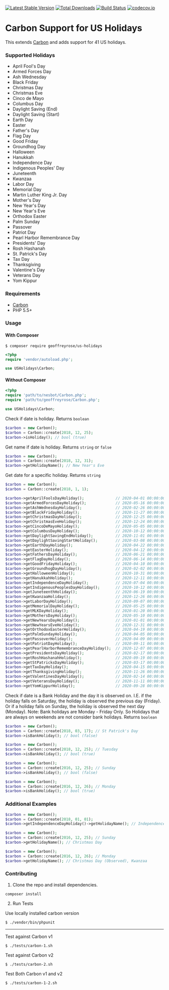 [![Latest Stable Version](https://img.shields.io/packagist/v/geoffreyrose/us-holidays?style=flat-square)](https://packagist.org/packages/geoffreyrose/us-holidays)
[![Total Downloads](https://img.shields.io/packagist/dt/geoffreyrose/us-holidays?style=flat-square)](https://packagist.org/packages/geoffreyrose/us-holidays)
[![Build Status](https://img.shields.io/travis/geoffreyrose/us-holidays/master.svg?style=flat-square)](https://travis-ci.com/geoffreyrose/us-holidays)
[![codecov.io](https://img.shields.io/codecov/c/gh/geoffreyrose/us-holidays?style=flat-square)](https://codecov.io/gh/geoffreyrose/us-holidays)

# Carbon Support for US Holidays
This extends [Carbon](http://carbon.nesbot.com/) and adds support for 41 US holidays.

### Supported Holidays
* April Fool's Day
* Armed Forces Day
* Ash Wednesday
* Black Friday
* Christmas Day
* Christmas Eve
* Cinco de Mayo
* Columbus Day
* Daylight Saving (End)
* Daylight Saving (Start)
* Earth Day
* Easter
* Father's Day
* Flag Day
* Good Friday
* Groundhog Day
* Halloween
* Hanukkah
* Independence Day
* Indigenous Peoples' Day
* Juneteenth
* Kwanzaa
* Labor Day
* Memorial Day
* Martin Luther King Jr. Day
* Mother's Day
* New Year's Day
* New Year's Eve
* Orthodox Easter
* Palm Sunday
* Passover
* Patriot Day
* Pearl Harbor Remembrance Day
* Presidents' Day
* Rosh Hashanah
* St. Patrick's Day
* Tax Day
* Thanksgiving
* Valentine's Day
* Veterans Day
* Yom Kippur


### Requirements
 * [Carbon](http://carbon.nesbot.com/)
 * PHP 5.5+

### Usage

#### With Composer
```
$ composer require geoffreyrose/us-holidays
```

```php
<?php
require 'vendor/autoload.php';

use USHolidays\Carbon;
```

#### Without Composer

```php
<?php
require 'path/to/nesbot/Carbon.php';
require 'path/to/geoffreyrose/Carbon.php';

use USHolidays\Carbon;
```
Check if date is holiday. Returns `boolean`
```php
$carbon = new Carbon();
$carbon = Carbon::create(2018, 12, 25);
$carbon->isHoliday(); // bool (true)
```

Get name if date is holiday. Returns `string` or `false`
```php
$carbon = new Carbon();
$carbon = Carbon::create(2018, 12, 31);
$carbon->getHolidayName(); // New Year's Eve
```

Get date for a specific holiday. Returns `string`
```php
$carbon = new Carbon();
$carbon = Carbon::create(2018, 1, 1);

$carbon->getAprilFoolsDayHoliday();              // 2020-04-01 00:00:00
$carbon->getArmedForcesDayHoliday();             // 2020-05-16 00:00:00
$carbon->getAshWednesdayHoliday();               // 2020-02-26 00:00:00
$carbon->getBlackFridayHoliday();                // 2020-11-27 00:00:00
$carbon->getChristmasDayHoliday();               // 2020-12-25 00:00:00
$carbon->getChristmasEveHoliday();               // 2020-12-24 00:00:00
$carbon->getCincoDeMayoHoliday();                // 2020-05-05 00:00:00
$carbon->getColumbusDayHoliday();                // 2020-10-12 00:00:00
$carbon->getDaylightSavingEndHoliday();          // 2020-11-01 00:00:00
$carbon->getDaylightSavingStartHoliday();        // 2020-03-08 00:00:00
$carbon->getEarthDayHoliday();                   // 2020-04-22 00:00:00
$carbon->getEasterHoliday();                     // 2020-04-12 00:00:00
$carbon->getFathersDayHoliday();                 // 2020-06-21 00:00:00
$carbon->getFlagDayHoliday();                    // 2020-06-14 00:00:00
$carbon->getGoodFridayHoliday();                 // 2020-04-10 00:00:00
$carbon->getGroundhogDayHoliday();               // 2020-02-02 00:00:00
$carbon->getHalloweenHoliday();                  // 2020-10-31 00:00:00
$carbon->getHanukkahHoliday();                   // 2020-12-11 00:00:00
$carbon->getIndependenceDayHoliday();            // 2020-07-04 00:00:00
$carbon->getIndigenousPeoplesDayHoliday();       // 2020-10-12 00:00:00
$carbon->getJuneteenthHoliday();                 // 2020-06-19 00:00:00
$carbon->getKwanzaaHoliday();                    // 2020-12-26 00:00:00
$carbon->getLaborDayHoliday();                   // 2020-09-07 00:00:00
$carbon->getMemorialDayHoliday();                // 2020-05-25 00:00:00
$carbon->getMLKDayHoliday();                     // 2020-01-20 00:00:00
$carbon->getMothersDayHoliday();                 // 2020-05-10 00:00:00
$carbon->getNewYearsDayHoliday();                // 2020-01-01 00:00:00
$carbon->getNewYearsEveHoliday();                // 2020-12-31 00:00:00
$carbon->getOrthodoxEasterHoliday();             // 2020-04-19 00:00:00
$carbon->getPalmSundayHoliday();                 // 2020-04-05 00:00:00
$carbon->getPassoverHoliday();                   // 2020-04-09 00:00:00
$carbon->getPatriotDayHoliday();                 // 2020-09-11 00:00:00
$carbon->getPearlHarborRemembranceDayHoliday();  // 2020-12-07 00:00:00
$carbon->getPresidentsDayHoliday();              // 2020-02-17 00:00:00
$carbon->getRoshHashanahHoliday();               // 2020-09-19 00:00:00
$carbon->getStPatricksDayHoliday();              // 2020-03-17 00:00:00
$carbon->getTaxDayHoliday();                     // 2020-04-15 00:00:00
$carbon->getThanksgivingHoliday();               // 2020-11-26 00:00:00
$carbon->getValentinesDayHoliday();              // 2020-02-14 00:00:00
$carbon->getVeteransDayHoliday();                // 2020-11-11 00:00:00
$carbon->getYomKippurHoliday();                  // 2020-09-28 00:00:00

```

Check if date is a Bank Holiday and the day it is observed on. I.E. if the holiday falls on Saturday, the holiday is observed the previous day (Friday). Or if a holiday falls on Sunday, the holiday is observed the next day (Monday). Note: Bank holidays are Monday - Friday Only. So Holidays that are always on weekends are not consider bank holidays. Returns `boolean`
```php
$carbon = new Carbon();
$carbon = Carbon::create(2018, 03, 17); // St Patrick's Day
$carbon->isBankHoliday(); // bool (false)

$carbon = new Carbon();
$carbon = Carbon::create(2018, 12, 25); // Tuesday
$carbon->isBankHoliday(); // bool (true)

$carbon = new Carbon();
$carbon = Carbon::create(2016, 12, 25); // Sunday
$carbon->isBankHoliday(); // bool (false)

$carbon = new Carbon();
$carbon = Carbon::create(2016, 12, 26); // Monday
$carbon->isBankHoliday(); // bool (true)
```

### Additional Examples
```php
$carbon = new Carbon();
$carbon = Carbon::create(2018, 01, 01);
$carbon->getIndependenceDayHoliday()->getHolidayName(); // Independence Day

$carbon = new Carbon();
$carbon = Carbon::create(2016, 12, 25); // Sunday
$carbon->getHolidayName(); // Christmas Day

$carbon = new Carbon();
$carbon = Carbon::create(2016, 12, 26); // Monday
$carbon->getHolidayName(); // Christmas Day (Observed), Kwanzaa
```

### Contributing

1. Clone the repo and install dependencies.

```
composer install
```

2. Run Tests

Use locally installed carbon version

```
$ ./vendor/bin/phpunit
```

----

Test against Carbon v1
```
$ ./tests/carbon-1.sh
```

Test against Carbon v2
```
$ ./tests/carbon-2.sh
```

Test Both Carbon v1 and v2
```
$ ./tests/carbon-1-2.sh
```
